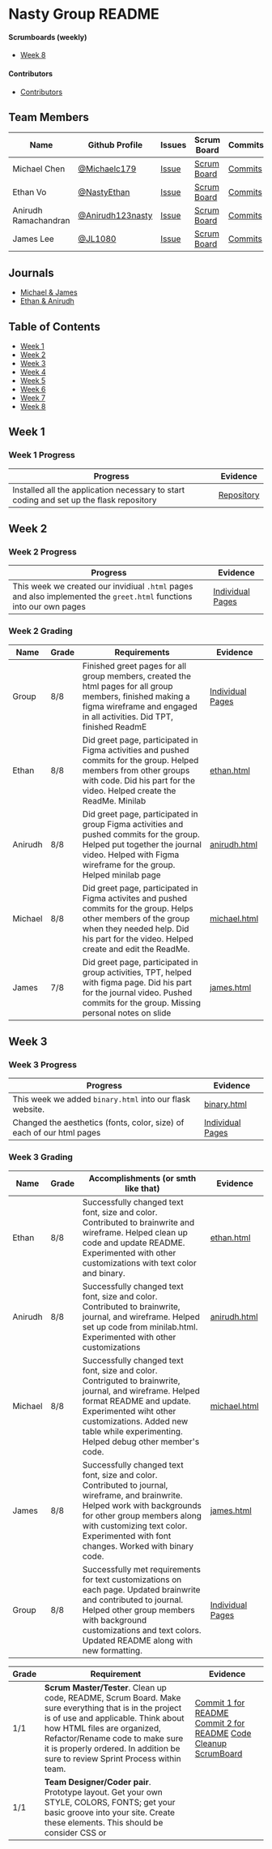 # Nasty Group README

#### Scrumboards (weekly)
* [Week 8](https://github.com/NastyEthan/NastyReturned/projects/1)

#### Contributors
* [Contributors](https://github.com/NastyEthan/NastyReturned/graphs/contributors)

## Team Members
| Name | Github Profile | Issues | Scrum Board | Commits | MiniLab |
| - | - | - | - | - | -|
| Michael Chen | [@Michaelc179](https://github.com/Michaelc179) |  [Issue](https://github.com/NastyEthan/NastyReturned/issues?q=assignee%3AMichaelc179) | [Scrum Board](https://github.com/NastyEthan/NastyReturned/projects/1?card_filter_query=assignee%3Amichaelc179) | [Commits](https://github.com/NastyEthan/NastyReturned/commits?author=michaelc179) | [michael.html](https://github.com/NastyEthan/NastyReturned/blob/main/templates/michael.html)
| Ethan Vo | [@NastyEthan](https://github.com/NastyEthan) | [Issue](https://github.com/NastyEthan/NastyReturned/issues?q=assignee%3ANastyEthan) | [Scrum Board](https://github.com/NastyEthan/NastyReturned/projects/1?card_filter_query=assignee%3ANastyEthan) | [Commits](https://github.com/NastyEthan/NastyReturned/commits?author=NastyEthan) |[ethan.html](https://github.com/NastyEthan/NastyReturned/blob/main/templates/ethan.html) |
| Anirudh Ramachandran | [@Anirudh123nasty](https://github.com/Anirudh123nasty) | [Issue](https://github.com/NastyEthan/NastyReturned/issues?q=assignee%3AAnirudh123nasty) | [Scrum Board](https://github.com/NastyEthan/NastyReturned/projects/1?card_filter_query=assignee%3AAnirudh123nasty) | [Commits](https://github.com/NastyEthan/NastyReturned/commits?author=Anirudh123nasty) | [anirudh.html](https://github.com/NastyEthan/NastyReturned/blob/main/templates/anirudh.html) |
| James Lee | [@JL1080](https://github.com/JL1080) | [Issue](https://github.com/NastyEthan/NastyReturned/issues?q=assignee%3AJL1080) | [Scrum Board](https://github.com/NastyEthan/NastyReturned/projects/1?card_filter_query=assignee%3AJL1080) | [Commits](https://github.com/NastyEthan/NastyReturned/commits?author=JL1080) | [james.html](https://github.com/NastyEthan/NastyReturned/blob/main/templates/james.html) |

## Journals
* [Michael & James](https://docs.google.com/document/d/1Kcb8k2XW2PODSQW_EKFYb1XKB39VrwB-OEAnCMM7Frs/edit?usp=sharing)
* [Ethan & Anirudh](https://docs.google.com/document/d/1-AS5NcpL8dvRFaj1oww0tR8XM1lf20oFSDFuEdq7OxQ/edit?usp=sharing)

## Table of Contents
* [Week 1](https://github.com/NastyEthan/NastyReturned/blob/main/README.md#week-1)
* [Week 2](https://github.com/NastyEthan/NastyReturned/blob/main/README.md#week-2)
* [Week 3](https://github.com/NastyEthan/NastyReturned/blob/main/README.md#week-3)
* [Week 4](https://github.com/NastyEthan/NastyReturned/blob/main/README.md#week-4) 
* [Week 5](https://github.com/NastyEthan/NastyReturned/blob/main/README.md#week-5) 
* [Week 6](https://github.com/NastyEthan/NastyReturned/blob/main/README.md#week-6) 
* [Week 7](https://github.com/NastyEthan/NastyReturned/blob/main/README.md#week-7)
* [Week 8](https://github.com/NastyEthan/NastyReturned/blob/main/README.md#week-8) 


## Week 1

### Week 1 Progress
| Progress | Evidence |
| - | - |
| Installed all the application necessary to start coding and set up the flask repository | [Repository](https://github.com/NastyEthan/flask_portfolio) |

## Week 2

### Week 2 Progress
| Progress | Evidence |
| - | - |
| This week we created our invidiual `.html` pages and also implemented the `greet.html` functions into our own pages | [Individual Pages](https://github.com/NastyEthan/flask_portfolio/tree/main/templates) |

### Week 2 Grading
| Name | Grade | Requirements | Evidence |
| - | - | - | - |
| Group | 8/8 | Finished greet pages for all group members, created the html pages for all group members, finished making a figma wireframe and engaged in all activities.  Did TPT, finished ReadmE | [Individual Pages](https://github.com/NastyEthan/flask_portfolio/tree/main/templates)
| Ethan | 8/8 | Did greet page, participated in Figma activities and pushed commits for the group. Helped members from other groups with code. Did his part for the video. Helped create the ReadMe. Minilab | [ethan.html](https://github.com/NastyEthan/flask_portfolio/blob/main/templates/ethan.html) |
| Anirudh | 8/8 | Did greet page, participated in group Figma activities and pushed commits for the group. Helped put together the journal video. Helped with Figma wireframe for the group. Helped minilab page | [anirudh.html](https://github.com/NastyEthan/flask_portfolio/blob/main/templates/anirudh.html) |
| Michael | 8/8 | Did greet page, participated in Figma activites and pushed commits for the group. Helps other members of the group when they needed help. Did his part for the video. Helped create and edit the ReadMe. | [michael.html](https://github.com/NastyEthan/flask_portfolio/blob/main/templates/michael.html) |
| James | 7/8 | Did greet page, participated in group activities, TPT, helped with figma page. Did his part for the journal video. Pushed commits for the group. Missing personal notes on slide | [james.html](https://github.com/NastyEthan/flask_portfolio/blob/main/templates/james.html) |

## Week 3

### Week 3 Progress
| Progress | Evidence |
| - | - |
| This week we added `binary.html` into our flask website. | [binary.html](https://github.com/NastyEthan/flask_portfolio/blob/main/templates/binary.html) |
| Changed the aesthetics (fonts, color, size) of each of our html pages | [Individual Pages](https://github.com/NastyEthan/flask_portfolio/tree/main/templates) |

### Week 3 Grading
| Name | Grade | Accomplishments (or smth like that) | Evidence |
| - | - | - | - |
| Ethan | 8/8 | Successfully changed text font, size and color. Contributed to brainwrite and wireframe. Helped clean up code and update README. Experimented with other customizations with text color and binary. | [ethan.html](https://github.com/NastyEthan/flask_portfolio/blob/main/templates/ethan.html) |
| Anirudh |8/8 | Successfully changed text font, size and color. Contributed to brainwrite, journal, and wireframe. Helped set up code from minilab.html. Experimented with other customizations| [anirudh.html](https://github.com/NastyEthan/flask_portfolio/blob/main/templates/anirudh.html) |
| Michael |8/8 | Successfully changed text font, size and color. Contriguted to brainwrite, journal, and wireframe. Helped format README and update. Experimented wiht other customizations. Added new table while experimenting. Helped debug other member's code. | [michael.html](https://github.com/NastyEthan/flask_portfolio/blob/main/templates/michael.html) |
| James |8/8 | Successfully changed text font, size and color. Contributed to journal, wireframe, and brainwrite. Helped work with backgrounds for other group members along with customizing text color. Experimented with font changes. Worked with binary code. | [james.html](https://github.com/NastyEthan/flask_portfolio/blob/main/templates/james.html) |
| Group | 8/8 | Successfully met requirements for text customizations on each page. Updated brainwrite and contributed to journal. Helped other group members with background customizations and text colors. Updated README along with new formatting. | [Individual Pages](https://github.com/NastyEthan/flask_portfolio/tree/main/templates) |

| Grade | Requirement | Evidence|
| - | - | - |
| 1/1 | **Scrum Master/Tester**.  Clean up code, README, Scrum Board.   Make sure everything that is in the project is of use and applicable.  Think about how HTML files are organized, Refactor/Rename code to make sure it is properly ordered.  In addition be sure to review Sprint Process within team.|[Commit 1 for README](https://github.com/NastyEthan/flask_portfolio/commit/85508ac48460fce8d7b75945b1ba9d564dc01bdc) [Commit 2 for README](https://github.com/NastyEthan/flask_portfolio/commit/4b5f383656424e15fdef12ad0a40d499c5ddbd61) [Code Cleanup](https://github.com/NastyEthan/flask_portfolio/commit/13e2fb060d6a4f33ed6bb5c6c87be20d431657e7) [ScrumBoard](https://github.com/NastyEthan/flask_portfolio/projects/1) |
| 1/1 | **Team Designer/Coder pair**.  Prototype layout.  Get your own STYLE, COLORS, FONTS; get your basic groove into your site.  Create these elements.  This should be consider CSS or <style> for your site. [W3 Schools](https://www.w3schools.com/w3css/defaulT.asp) can provide guidance on CSS.. Experiment with Two themes... Try a couple of prototype experiments and get feedback from Crossover. | [Individual Pages](https://github.com/NastyEthan/flask_portfolio/tree/main/templates) |
| 1/1 | **Team Designer/Coder pair**.  Create location for Mini-labs, you could rename this to something for your team (aka How-its-Made, Concepts, etc).  This can have research or early concepts from your team.   Additionally this section should have embeds to Brain Write, Wireframes, Greet, and TPT3.  Evidence of research or early design. Try3x3 or 4x4 design on page. Bootstrap Grid layout | [minilab.html](https://github.com/NastyEthan/flask_portfolio/blob/main/templates/Minilab.html) |
|1 /1 | **Individual Coding**.   Review and update you home pages again.  Make sure you have a wireframe that can be linked to from your home page that shows design. | [Individual Pages](https://github.com/NastyEthan/flask_portfolio/tree/main/templates) [Brainwrite](https://docs.google.com/document/d/1t31XtKqvTwIF9UPtYcyjFa9-WkKPoQgcxXxMfE8rbKc/edit?usp=sharing) <br /> [Figma](https://www.figma.com/file/9eItLJPgtgRwK6GugaUwrl/Unique-Planner?node-id=0%3A1) |
| 1/1 | **Individual Research**.   Learn about binary this week through TPT and TT.  Also, review related videos on CB and Harvard Video.  Update journal, be ready to work on Binary lab next week. | [Michael and James Journal w/ TPT3](https://docs.google.com/document/d/1Kcb8k2XW2PODSQW_EKFYb1XKB39VrwB-OEAnCMM7Frs/edit?usp=sharing) <br /> [Ethan and Anirudh Journal w/ TPT3](https://docs.google.com/document/d/1-AS5NcpL8dvRFaj1oww0tR8XM1lf20oFSDFuEdq7OxQ/edit?usp=sharing)|

## Week 4  
  
### Week 4 Progress
| Progress | Evidence |
| - | - |
| Created a new scrumboard for Week 4 | [Week 4 Scrum Board](https://github.com/NastyEthan/flask_portfolio/projects/2) |
| Added binary.html and experimented with different hacks | [binary.html](https://github.com/NastyEthan/flask_portfolio/blob/main/templates/binary.html) |
| Added binary2.html with hacks and attempted 'dog and cat' task (given up to Monday to complete) | [binary2.html](https://github.com/NastyEthan/flask_portfolio/blob/main/templates/binary2.html) |
| Added ASCII | [ASCII](https://github.com/NastyEthan/flask_portfolio/commit/c96df6846d6f54fd0d458269af8853eff913a552) |
| Added the base for our main project in `planner.html`. There is no functionality in it yet. | [planner.html](https://github.com/NastyEthan/flask_portfolio/blob/main/templates/planner.html) |
| Made Group Video | [2 Minute Video](https://kapwi.ng/c/B6FEvQKEbp) | |
  
### Week 4 Grading
| Name | Grade | Work | Evidence |
| - | - | - | - |
| Ethan | 8/8 | Worked on ASCII hack for binary. Finished individual notes on videos. Updated README. Reformatted About page to use dropdown for Minilabs. Changed background color for pages. | [About Page](https://github.com/NastyEthan/flask_portfolio/commit/763f84323fb8bd69f0eee49b8c4ba17e8c789470) <br /> [Commit 2 About page](https://github.com/NastyEthan/flask_portfolio/commit/61775ba742338ab86a3773fdc6fcc2b4f2a812a3)|| |
| Anirudh | 8/8 | Worked on Dog/Cat 'hack' for binary (given up to Monday to complete). Finished individual notes on videos. Created Binary2.html. Updated Planner Page. |[DogCat Progress](https://github.com/NastyEthan/flask_portfolio/commit/cff33feff9c20edc961a206001c5a51f81652c03) <br /> [Binary2.html](https://github.com/NastyEthan/flask_portfolio/commit/15450f5f534326be9e114a255a03e2004d63a1de) <br /> [Updated Planner Page](https://github.com/NastyEthan/flask_portfolio/commit/46ef43c9acdf75302414feac7d480d7e75945374) || |
| Michael | 8/8 | Worked on ASCII hack for binary. Created binary page. Finished indidivual notes on videos. Broke down about dropdown and created dropdown for minilabs.|[Binary.html Commit 1](https://github.com/NastyEthan/flask_portfolio/commit/6b350ef355e2537e9b777da58522affdffdefb9e) <br /> [Commit 2](https://github.com/NastyEthan/flask_portfolio/commit/c96df6846d6f54fd0d458269af8853eff913a552) <br /> [Navbar/Minilab Reformatting](https://github.com/NastyEthan/flask_portfolio/commit/1114c98d08f946cc699cc3a0a26c59cd05f91d1a) || |
| James | 8/8 | Worked on Dog/Cat Swtich for binary (given up to Monday to complete). Added jpegs to assets file. Finished individual notes on videos.|[DogCat Progress](https://github.com/NastyEthan/flask_portfolio/commit/87bb8d789d7c81951bc9029429066a2fa5f430e1) || |

## Week 5

### Week 5 Progress
| Progress | Evidence |
| - | - |
| `michaelrgb.html` - contains 4 .jpg's of a charmander buying cake. Implemented rgb hack #2 | [michaelrgb.html](https://github.com/NastyEthan/flask_portfolio/blob/main/templates/michaelrgb.html)<br />[Commit](https://github.com/NastyEthan/flask_portfolio/commit/93ff63be5855c7fc51b01582905750715e50604c) |
| `images.py`- contains rgb hack #4 and attempt on resizing images. | [Commit](https://github.com/NastyEthan/flask_portfolio/commit/72073520287cdc894b7c0240fa611e1892b4a306)<br />[Commit](https://github.com/NastyEthan/flask_portfolio/commit/ffc03ea8edf1b022a9a1026ffbf80e96da73f6ba) |
| `jamesrgb.html` - contains button for grey scale function. Implemented RGB hack # 1 | [Commit](https://github.com/NastyEthan/flask_portfolio/commit/7acb26002404cb3e7dde078d7bb3e6e382cf981c) |
| `ethanrgb.html` - contains progress for image resizing. Partially implemented RGB hack # 3 | [Commit](https://github.com/NastyEthan/flask_portfolio/commit/ffc03ea8edf1b022a9a1026ffbf80e96da73f6ba) |

### Week 5 Grading
| Name | Grade | Requirements | Evidence |
| - | - | - | - |
| Group | 8/8 | Finished notes on TPT presentations and college board videos. Finished quizzes, took screenshots of practice problems and made corrections. Started RGB lab along with different hacks | [image.py](https://github.com/NastyEthan/flask_portfolio/blob/main/algorithms/image.py) |
| Ethan | 8/8 | Finished college board quizzes and notes, along with notes on TPT presentations and other notes. Started RGB picture resizing hacks. | [Commit](https://github.com/NastyEthan/flask_portfolio/commit/ffc03ea8edf1b022a9a1026ffbf80e96da73f6ba) |
| Anirudh | 8/8 | Finished college board quizzes and notes, along with notes on TPT presentations and other notes. Finished RGB Big O notation. | [Commit](https://github.com/NastyEthan/flask_portfolio/commit/72073520287cdc894b7c0240fa611e1892b4a306)|
| Michael | 8/8 | RGB Hack #2: adding text to the RGB images. College board 3.1-3.2 video notes and quizzes | [Commit](https://github.com/NastyEthan/flask_portfolio/commit/93ff63be5855c7fc51b01582905750715e50604c)<br />[Journal Week 5](https://docs.google.com/document/d/1Kcb8k2XW2PODSQW_EKFYb1XKB39VrwB-OEAnCMM7Frs/edit#heading=h.9mn466vqyzp) |
| James | 8/8 | Finished college board quizzes and notes, along with notes on TPT presentations and other notes. Finished Grey Scale hack for RGB| [Commit](https://github.com/NastyEthan/flask_portfolio/commit/7acb26002404cb3e7dde078d7bb3e6e382cf981c) |
  
| Grade | Requirement | Evidence|
| - | - | - |
| 1 | Scrum/Pair activity.  Listen to OO's and TO's introduction.  Write about OOs' and TOs roles in your journal.  Brainstorm on how you think fellow student can help you in Test Prep.  Review idea with Scrum Team, then review again with Crossover team.  Each Scrum Team create summary and provide ideas to OO's.| [Michael & James Journal](https://docs.google.com/document/d/1Kcb8k2XW2PODSQW_EKFYb1XKB39VrwB-OEAnCMM7Frs/edit?usp=sharing)<br>[Ethan & Anirudh Journal](https://docs.google.com/document/d/1-AS5NcpL8dvRFaj1oww0tR8XM1lf20oFSDFuEdq7OxQ/edit?usp=sharing) |
| 1 | Scrum/Pair activity and journal. Unit 3.1 work.   Follow instructions and guidance from OO's| [Michael & James Journal](https://docs.google.com/document/d/1Kcb8k2XW2PODSQW_EKFYb1XKB39VrwB-OEAnCMM7Frs/edit?usp=sharing)<br>[Ethan & Anirudh Journal](https://docs.google.com/document/d/1-AS5NcpL8dvRFaj1oww0tR8XM1lf20oFSDFuEdq7OxQ/edit?usp=sharing) |
| 1 | Scrum/Pair activity and journal. Unit 3.2 work.   Follow instructions and guidance from OO's| [Michael & James Journal](https://docs.google.com/document/d/1Kcb8k2XW2PODSQW_EKFYb1XKB39VrwB-OEAnCMM7Frs/edit?usp=sharing)<br>[Ethan & Anirudh Journal](https://docs.google.com/document/d/1-AS5NcpL8dvRFaj1oww0tR8XM1lf20oFSDFuEdq7OxQ/edit?usp=sharing)  |
  
  ## Week 6

### Week 6 Progress
| Progress | Evidence |
| - | - |
| `michaelrgb.html`- imported and implimented new universal fonts for individual pages. Also added grey scale to individual page. | [Commit](https://github.com/NastyEthan/flask_portfolio/commit/9169c00616d7ce08936f1c06ff6d94c3b0ca8ce0)<br />[Commit](https://github.com/NastyEthan/flask_portfolio/commit/2bcacba053961f96d3ba30cf8ffb6678bfa622c3) | 
| `ethanrgb.html` - contains finished image resizing. Fully implemented RGB hack # 3. Also touched up pages and format. | [Commit](https://github.com/NastyEthan/flask_portfolio/commit/e145a1301190f34900203ecbfbe971e9b4033aa8)<br />[Commit](https://github.com/NastyEthan/flask_portfolio/commit/57d5541381b62d4c9488a8f5fdaf7a9a527340ff) |
| `anirudhrgb.html`-  implimented new universal fonts for individual pages. Also wrote on own images. | [Commit](https://github.com/NastyEthan/flask_portfolio/commit/ead060cc3461b00c6c7376a95e087c65e37ef03d)<br />[Commit](https://github.com/NastyEthan/flask_portfolio/commit/2bcacba053961f96d3ba30cf8ffb6678bfa622c3) | 
| `jamesrgb.html`-  implimented new universal fonts for individual pages. Also found easier way for grey scale | [Commit](https://github.com/NastyEthan/flask_portfolio/commit/03eac5fbbc6af4409506010023238949b1d0e87e)<br />[Commit](https://github.com/NastyEthan/flask_portfolio/commit/d75ded45b579f84373db1ed4d202557986e56f00) |


### Week 6 Grading
| Name | Grade | Requirements | Evidence |
| - | - | - | - |
| Group | 8/8 | Finished notes on TPT presentations and college board videos. Finished quizzes, took screenshots of practice problems and made corrections. Finished RGB lab along with different hacks | [image.py](https://github.com/NastyEthan/flask_portfolio/blob/main/algorithms/image.py) |
| Ethan | 8/8 | Finished college board quizzes and notes, along with notes on TPT presentations and other notes. Used universal fonts and finished RGB picture resizing hacks. | [Commit](https://github.com/NastyEthan/flask_portfolio/commit/e145a1301190f34900203ecbfbe971e9b4033aa8)<br />[Commit](https://github.com/NastyEthan/flask_portfolio/commit/57d5541381b62d4c9488a8f5fdaf7a9a527340ff) |
| Anirudh | 8/8 | Finished college board quizzes and notes, along with notes on TPT presentations and other notes. Used universal fonts, added writing on image and project layout notes  | [Notes](https://docs.google.com/document/d/1ap0cW_aSCZotCXZSzTm050EakCtGQCYbtcwvLQhGf04/edit)<br />[Commit](https://github.com/NastyEthan/flask_portfolio/commit/209f511a50a09a4b68b4feb18f0450f1404d8ae2)<br />[Commit](https://github.com/NastyEthan/flask_portfolio/commit/ead060cc3461b00c6c7376a95e087c65e37ef03d)|
| Michael | 8/8 | Finished college board quizzes and notes, along with notes on TPT presentations and other notes. Added universal fonts to base.html, added grey scale. | [Commit](https://github.com/NastyEthan/flask_portfolio/commit/9169c00616d7ce08936f1c06ff6d94c3b0ca8ce0)<br />[Commit](https://github.com/NastyEthan/flask_portfolio/commit/2bcacba053961f96d3ba30cf8ffb6678bfa622c3) |
| James | 8/8 | Finished college board quizzes and notes, along with notes on TPT presentations and other notes. Used universal fonts and found easier way for grey scale| [Commit](https://github.com/NastyEthan/flask_portfolio/commit/03eac5fbbc6af4409506010023238949b1d0e87e)<br />[Commit](https://github.com/NastyEthan/flask_portfolio/commit/d75ded45b579f84373db1ed4d202557986e56f00) |
  
| Grade | Requirement | Evidence|
| - | - | - |
| 1 | Hack 1: RGB Values with an Image, Frontend... how would you change to grey scale dynamically? | [Commit: James](https://github.com/NastyEthan/flask_portfolio/commit/d75ded45b579f84373db1ed4d202557986e56f00) |
| 1 | Hack 2: RGB Values with an Image, Backend... how would you write a message on top of image (Links to an external site.) and transport it to the Web?  Look at Pillow Image write in Tester | [Commit: Michael](https://github.com/NastyEthan/flask_portfolio/commit/93ff63be5855c7fc51b01582905750715e50604c) |
| 1 | Hack 3: RGB Values with an Image, New Development.  explore and implement a new possibility in manipulating images (Links to an external site.) | [Commit: Ethan](https://github.com/NastyEthan/flask_portfolio/commit/c431506b7c4418d4a4969c79f252bcb5e66a5f6f) [Commit 2](https://github.com/NastyEthan/flask_portfolio/commit/e145a1301190f34900203ecbfbe971e9b4033aa8) |
| 1 | Hack 4: RGB Values with an Image.  Make journal entries and do corrections in code.   Backend... image files are really big, this would make a Programmer consider being efficiency in programming.  What are the calculations?  Could the image.py function "def image_data" more efficient?  There is a science to writing efficient algorithms called Big O notation (Links to an external site.). Write image_data function to be more efficient according to Big O notation.  Basically, you are looking to remove a loop | [Commit: Anirudh](https://github.com/NastyEthan/flask_portfolio/commit/72073520287cdc894b7c0240fa611e1892b4a306) |

## Week 7

### Week 7 Progress
| Progress | Evidence |
| - | - |
| `binary.html` - Finished shift code for bulbs  | [Commit](https://github.com/NastyEthan/flask_portfolio/commit/dba3f1b765fae297dd00d4a2380b57432213eb0f)|
| `binary2.html` - Finished ASCII to Unicode conversion.  | [Commit](https://github.com/NastyEthan/flask_portfolio/commit/39123e49453efd22ae9715161ba6c4cae57c357a)|
| `binary4.html` - Finished unsigned addition. | [Commit](https://github.com/NastyEthan/flask_portfolio/commit/d9537c32dcc138bf03ce23d710627cdd378c2f88) <br > [Commit](https://github.com/NastyEthan/flask_portfolio/commit/5d4aeb7db67f3bc8228a1590944352f1b44985b8)|
| `logicgate.html` - Finished logic gates lab | [Commit](https://github.com/NastyEthan/flask_portfolio/commit/ce1c7c4dd0a5182acb2400552cf6c332f02d0be5) <br > [Commit](https://github.com/NastyEthan/flask_portfolio/commit/669e9b450af1eb2bb16d5d9b381799089cf8ad55)|
|`colorcode.html` -Finished color code and individual R, G, B columns.| [Commit](https://github.com/NastyEthan/flask_portfolio/commit/9e15b0241f43be57530bac8b88a1872c93d240f1) <br > [Commit](https://github.com/NastyEthan/flask_portfolio/commit/e2038d0c09ef7cdf28b5b38caf797046e2217177) <br > [Commit](https://github.com/NastyEthan/flask_portfolio/commit/91be02585dcd5e69a98facc55c1bdfe95fe30015)|
| `binary3.html` - Finished signed addition. | [Commit](https://github.com/NastyEthan/flask_portfolio/commit/93c6e8880ec7cb32f47f86054eab9b7fd78c0c64) <br > [Commit](https://github.com/NastyEthan/flask_portfolio/commit/b18a925fcea12d7fd4ff05e2a505c93ff0c36fb4)|
| Video - under two minutes, decribing individual contributions. | [Link](https://kapwi.ng/c/zR2Kj31sHG) |


### Week 7 Grading
| Name | Grade | Requirements | Evidence |
| - | - | - | - |
| Group | 8/8 | Finished notes on TPT presentations and college board videos. Finished quizzes, took screenshots of practice problems and made corrections. Finished logic gates lab along with different hacks | [Journal](https://docs.google.com/document/d/1Kcb8k2XW2PODSQW_EKFYb1XKB39VrwB-OEAnCMM7Frs/edit#heading=h.sc3byl6nwt6r) <br > [Journal](https://docs.google.com/document/d/1-AS5NcpL8dvRFaj1oww0tR8XM1lf20oFSDFuEdq7OxQ/edit) <br/> [Grader Comment](https://github.com/NastyEthan/flask_portfolio/projects/4#card-70678741)|
| Ethan | 8/8 | Finished college board quizzes and notes, along with notes on TPT presentations and other notes. Worked on color code and signed binary. | [Commit](https://github.com/NastyEthan/flask_portfolio/commit/9e15b0241f43be57530bac8b88a1872c93d240f1) <br /> [Commit](https://github.com/NastyEthan/flask_portfolio/commit/93c6e8880ec7cb32f47f86054eab9b7fd78c0c64) <br /> [Commit](https://github.com/NastyEthan/flask_portfolio/commit/b18a925fcea12d7fd4ff05e2a505c93ff0c36fb4) |
| Anirudh | 8/8 | Finished college board quizzes and notes, along with notes on TPT presentations and other notes. Worked on color code and unsigned binary.  | [Commit](https://github.com/NastyEthan/flask_portfolio/commit/d9537c32dcc138bf03ce23d710627cdd378c2f88) <br /> [Commit](https://github.com/NastyEthan/flask_portfolio/commit/5d4aeb7db67f3bc8228a1590944352f1b44985b8) <br /> [Commit](https://github.com/NastyEthan/flask_portfolio/commit/e2038d0c09ef7cdf28b5b38caf797046e2217177) <br /> [Commit](https://github.com/NastyEthan/flask_portfolio/commit/91be02585dcd5e69a98facc55c1bdfe95fe30015)|
| Michael | 8/8 | Finished college board quizzes and notes, along with notes on TPT presentations and other notes. Worked on logic gate and shift. | [Commit](https://github.com/NastyEthan/flask_portfolio/commit/dba3f1b765fae297dd00d4a2380b57432213eb0f) <br /> [Commit](https://github.com/NastyEthan/flask_portfolio/commit/ce1c7c4dd0a5182acb2400552cf6c332f02d0be5) <br /> [Commit](https://github.com/NastyEthan/flask_portfolio/commit/669e9b450af1eb2bb16d5d9b381799089cf8ad55) |
| James | 8/8 | Finished college board quizzes and notes, along with notes on TPT presentations and other notes. Worked on ASCII to Unicode| [Commit](https://github.com/NastyEthan/flask_portfolio/commit/39123e49453efd22ae9715161ba6c4cae57c357a) |
  
  
## Week 8

### Week 8 Progress
| Progress | Evidence |
| - | - |
| `planner3.html` - Added checkbox, yes or no buttons, table format, user inputs  | [Commit](https://github.com/NastyEthan/NastyReturned/commit/ebb0f3fa7a02cbcd963b99bfd07822c1c392d6af) <br /> [Commit](https://github.com/NastyEthan/NastyReturned/commit/9a5e00090586392f8b662186485478a320fb6cff) <br /> [Commit](https://github.com/NastyEthan/NastyReturned/commit/3dc043b247f27a1dea3faa8022b0cad93c0c088f) <br /> [Commit](https://github.com/NastyEthan/NastyReturned/commit/b68781f5f4cb92dc8002100ad8085542b58cdeba) <br /> [Commit](https://github.com/NastyEthan/NastyReturned/commit/f58386a5a8fa3ab0cc61f40c208bf7eb3ddbd0b3) <br /> [Commit](https://github.com/NastyEthan/NastyReturned/commit/8b001dff7de4efaf49549b35b541912c8770a113) |


  
 ### Week 8 Grading
| Name | Grade | Requirements | Evidence |
| - | - | - | - |
| Group | 8/8 | Finished notes on TPT presentations and college board videos. Finished quizzes, took screenshots of practice problems and made corrections. Implemented new tables for october with user inputs, alerts, and a simple checkbox. | [Journal](https://docs.google.com/document/d/1Kcb8k2XW2PODSQW_EKFYb1XKB39VrwB-OEAnCMM7Frs/edit#heading=h.sc3byl6nwt6r) <br > [Journal](https://docs.google.com/document/d/1-AS5NcpL8dvRFaj1oww0tR8XM1lf20oFSDFuEdq7OxQ/edit) <br/> [Grader Comment](https://github.com/NastyEthan/NastyReturned/projects/1#card-70927552)|
| Ethan | 8/8 | Finished college board quizzes and notes, along with notes on TPT presentations and other notes. Bolded and worked on table format | [Journal](https://docs.google.com/document/d/1ZaNCZFb-jkWd4c-f7FgZ9GwwUXmOwUnSNN9Vp1z3UiQ/edit) <br /> [Commit](https://github.com/NastyEthan/NastyReturned/commit/87c72babe2e551a1bc80500e78000d5a3eb29808) <br /> [Commit](https://github.com/NastyEthan/NastyReturned/commit/9a5e00090586392f8b662186485478a320fb6cff) |
| Anirudh | 8/8 | Finished college board quizzes and notes, along with notes on TPT presentations and other notes. Added user input box, Yes or No button, and bottom checkboxes.  | [Commit](https://github.com/NastyEthan/NastyReturned/commit/f58386a5a8fa3ab0cc61f40c208bf7eb3ddbd0b3) <br /> [Commit](https://github.com/NastyEthan/NastyReturned/commit/b68781f5f4cb92dc8002100ad8085542b58cdeba) <br /> [Commit](https://github.com/NastyEthan/NastyReturned/commit/8b001dff7de4efaf49549b35b541912c8770a113) <br /> [Journal](https://docs.google.com/document/d/1abNEEFvTat4dgupx-nGr7IKHJLhuvql1ZxxxPThSM0Y/edit)|
| Michael | 8/8 | Finished college board quizzes and notes, along with notes on TPT presentations and other notes. Bolded and worked on table format | [Commit](https://github.com/NastyEthan/NastyReturned/commit/ebb0f3fa7a02cbcd963b99bfd07822c1c392d6af) <br /> [Journal](https://docs.google.com/document/d/1Kcb8k2XW2PODSQW_EKFYb1XKB39VrwB-OEAnCMM7Frs/edit#heading=h.sc3byl6nwt6r) |
| James | 8/8 | Finished college board quizzes and notes, along with notes on TPT presentations and other notes. Made calender format for October| [Commit](https://github.com/NastyEthan/NastyReturned/commit/3dc043b247f27a1dea3faa8022b0cad93c0c088f) <br /> [Journal](https://docs.google.com/document/d/1Kcb8k2XW2PODSQW_EKFYb1XKB39VrwB-OEAnCMM7Frs/edit#heading=h.sc3byl6nwt6r) |
 
### Time Box for Final Videos
| Name and Video Link | Peer Grades | Link to Review Ticket |
| - | - | - | 
| Ethan's [Video](https://kapwi.ng/c/3ZovXODS-k) | _/8 | <br > [Review Ticket](https://github.com/NastyEthan/NastyReturned/projects/2#card-71486197)| Averages: 7.5 |
| Anirudh's [Video](https://kapwi.ng/c/jHlYyDI6p6) | _/8 | <br /> [Review Ticket](https://github.com/NastyEthan/NastyReturned/projects/2#card-71486197)| Averages: 7.75 |
| Michael's [Video](https://www.loom.com/share/6de26e2f01904985aae6e43bc7c5516e) | _/8 | <br /> [Review Ticket](https://github.com/NastyEthan/NastyReturned/projects/2#card-71486197)| Averages: 7.5 |
| James's [Video](https://www.loom.com/share/c90a6dad72ec4da183bad17872a38d63) | _/8 | <br /> [Review Ticket](https://github.com/NastyEthan/NastyReturned/projects/2#card-71486197) | Averages: |

## Ideas:

  
* Planner (School, Work, Personal)

We want to create a efficient and aesthetically nice planner that can be used for anything (School, Work, Personal). Typically, the reason we do not use planners are becauses they are hassle to set up and use, but we want to change that with our project

Have dropdown for different classes, jobs, times, etc.

Pictures to match with tasks

Simple set up of time slots and several buttons for flexibility

